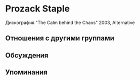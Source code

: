 # Prozack Staple

Дискография
"The Calm behind the Chaos" 2003, Alternative

## Отношения с другими группами


## Обсуждения


## Упоминания

